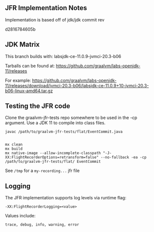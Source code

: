 ## JFR Implementation Notes

Implementation is based off of jdk/jdk commit rev

d2816784605b

## JDK Matrix

This branch builds with:
labsjdk-ce-11.0.9-jvmci-20.3-b06

Tarballs can be found at:
https://github.com/graalvm/labs-openjdk-11/releases

For example:
https://github.com/graalvm/labs-openjdk-11/releases/download/jvmci-20.3-b06/labsjdk-ce-11.0.9+10-jvmci-20.3-b06-linux-amd64.tar.gz

## Testing the JFR code

Clone the graalvm-jfr-tests repo somewhere to be used in the -cp argument. Use a JDK 11 to compile into class files.

```
javac /path/to/graalvm-jfr-tests/flat/EventCommit.java


mx clean
mx build
mx native-image --allow-incomplete-classpath "-J-XX:FlightRecorderOptions=retransform=false" --no-fallback -ea -cp /path/to/graalvm-jfr-tests/flat/ EventCommit
```

See `/tmp` for a `my-recording...` jfr file

## Logging

The JFR implementation supports log levels via runtime flag:
```
-XX:FlightRecorderLogging=<value>
```

Values include:
```
trace, debug, info, warning, error
```

